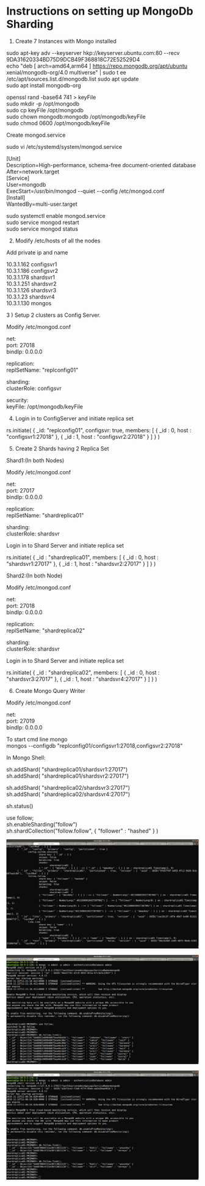 # Instructions on setting up MongoDb Sharding


1) Create 7 Instances with Mongo installed


sudo apt-key adv --keyserver hkp://keyserver.ubuntu.com:80 --recv 9DA31620334BD75D9DCB49F368818C72E52529D4 <br />
echo "deb [ arch=amd64,arm64 ] https://repo.mongodb.org/apt/ubuntu xenial/mongodb-org/4.0 multiverse" | sudo t
ee /etc/apt/sources.list.d/mongodb.list
sudo apt update <br />
sudo apt install mongodb-org <br />

openssl rand -base64 741 > keyFile <br />
sudo mkdir -p /opt/mongodb <br />
sudo cp keyFile /opt/mongodb <br />
sudo chown mongodb:mongodb /opt/mongodb/keyFile <br />
sudo chmod 0600 /opt/mongodb/keyFile <br />

Create mongod.service

sudo vi /etc/systemd/system/mongod.service

[Unit] <br />
	Description=High-performance, schema-free document-oriented database <br />
	After=network.target <br />
[Service] <br />
	User=mongodb <br />
	ExecStart=/usr/bin/mongod --quiet --config /etc/mongod.conf <br />
[Install] <br />
	WantedBy=multi-user.target <br />


sudo systemctl enable mongod.service <br />
sudo service mongod restart <br />
sudo service mongod status <br />


2)  Modify /etc/hosts of all the nodes

Add private ip and name

10.3.1.162 configsvr1 <br />
10.3.1.186 configsvr2 <br />
10.3.1.178 shardsvr1 <br />
10.3.1.251 shardsvr2 <br />
10.3.1.126 shardsvr3 <br />
10.3.1.23 shardsvr4 <br />
10.3.1.130 mongos <br />


3 ) Setup 2 clusters as Config Server.

Modify /etc/mongod.conf

net: <br />
  port: 27018 <br />
  bindIp: 0.0.0.0 <br />

replication: <br />
   replSetName: "replconfig01" <br />

sharding: <br />
   clusterRole: configsvr <br />

security: <br />
   keyFile: /opt/mongodb/keyFile <br />


4) Login in to ConfigServer and initiate replica set
 
 rs.initiate(
  {
    _id: "replconfig01",
    configsvr: true,
    members: [
      { _id : 0, host : "configsvr1:27018" },
      { _id : 1, host : "configsvr2:27018" }
    ]
  }
)  


5) Create 2 Shards having  2 Replica Set


Shard1:(In both Nodes)

Modify  /etc/mongod.conf

net: <br />
  port: 27017 <br />
  bindIp: 0.0.0.0 <br />

replication: <br />
   replSetName: "shardreplica01" <br />

sharding: <br />
   clusterRole: shardsvr <br />


 Login in to Shard Server and initiate replica set
 
 rs.initiate(
   {
     _id : "shardreplica01",
     members: [
       { _id : 0, host : "shardsvr1:27017" },
       { _id : 1, host : "shardsvr2:27017" }
     ]
   }
 )



Shard2:(In both Node)



Modify  /etc/mongod.conf


net: <br />
  port: 27018 <br />
  bindIp: 0.0.0.0 <br />

replication: <br />
   replSetName: "shardreplica02" <br />

sharding: <br />
   clusterRole: shardsvr <br />

Login in to Shard Server and initiate replica set
 
 rs.initiate(
   {
     _id : "shardreplica02",
     members: [
       { _id : 0, host : "shardsvr3:27017" },
       { _id : 1, host : "shardsvr4:27017" }
     ]
   }
 )


6) Create Mongo Query Writer


Modify  /etc/mongod.conf


net: <br />
  port: 27019 <br />
  bindIp: 0.0.0.0 <br />

 To start cmd line mongo<br />
 mongos --configdb "replconfig01/configsvr1:27018,configsvr2:27018"


In Mongo Shell:

 sh.addShard( "shardreplica01/shardsvr1:27017") <br />
 sh.addShard( "shardreplica01/shardsvr2:27017") <br />


 sh.addShard( "shardreplica02/shardsvr3:27017") <br />
 sh.addShard( "shardreplica02/shardsvr4:27017") <br />

 sh.status() <br />

 use follow; <br />
 sh.enableSharding("follow") <br />
 sh.shardCollection("follow.follow", { "follower" : "hashed" } ) <br />



 ![](1.png)

 ![](2.png)

 ![](3.png)





